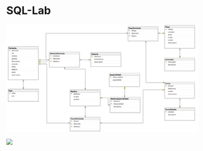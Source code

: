 # SQL-Lab
![](https://github.com/lenylimavidal/SQL-Lab/blob/main/DER_centroMedico.png)



![](https://https://github.com/lenylimavidal/SQL-Lab/blob/main/Stationary%20store.png)
